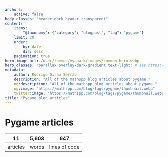 ```yaml
---
anchors:
    active: false
body_classes: "header-dark header-transparent"
content:
    items:
        "@taxonomy": {"category": "blogpost", "tag": "pygame"}
    limit: 20
    order:
        by: date
        dir: desc
    pagination: true
hero_image_url: /user/themes/myquark/images/common_hero.webp
hero_classes: "parallax overlay-dark-gradient text-light" # see https://demo.getgrav.org/blog-skeleton/blog/hero-classes
metadata:
    author: Rodrigo Girão Serrão
    description: "All of the mathspp blog articles about pygame."
    og:description: "All of the mathspp blog articles about pygame."
    og:image: "https://mathspp.com/blog/tags/pygame/thumbnail.webp"
    twitter:image: "https://mathspp.com/blog/tags/pygame/thumbnail.webp"
title: "Pygame blog articles"
---
```


# Pygame articles


<table class="stats-table">
    <thead>
        <tr>
            <th style="text-align: center;">11</th>
            <th style="text-align: center;">5,603</th>
            <th style="text-align: center;">647</th>
        </tr>
    </thead>
    <tbody>
        <tr>
            <td style="text-align: center;">articles</td>
            <td style="text-align: center;">words</td>
            <td style="text-align: center;">lines of code</td>
        </tr>
    </tbody>
</table>